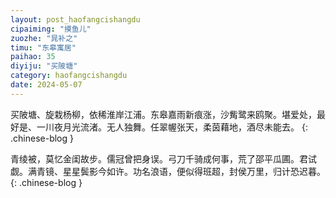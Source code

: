 ```yaml
---
layout: post_haofangcishangdu
cipaiming: "摸鱼儿"
zuozhe: "晁补之"
timu: "东皋寓居"
paihao: 35
diyiju: "买陂塘"
category: haofangcishangdu
date: 2024-05-07
---
```


买陂塘、旋栽杨柳，依稀淮岸江浦。东皋嘉雨新痕涨，沙觜鹭来鸥聚。堪爱处，最好是、一川夜月光流渚。无人独舞。任翠幄张天，柔茵藉地，酒尽未能去。
{: .chinese-blog }

青绫被，莫忆金闺故步。儒冠曾把身误。弓刀千骑成何事，荒了邵平瓜圃。君试觑。满青镜、星星鬓影今如许。功名浪语，便似得班超，封侯万里，归计恐迟暮。
{: .chinese-blog }
